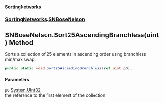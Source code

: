 #### [SortingNetworks](index.md 'index')
### [SortingNetworks](SortingNetworks.md 'SortingNetworks').[SNBoseNelson](SortingNetworks_SNBoseNelson.md 'SortingNetworks.SNBoseNelson')
## SNBoseNelson.Sort25AscendingBranchless(uint) Method
Sorts a collection of 25 elements in ascending order using branchless min/max swap.  
```csharp
public static void Sort25AscendingBranchless(ref uint p0);
```
#### Parameters
<a name='SortingNetworks_SNBoseNelson_Sort25AscendingBranchless(uint)_p0'></a>
`p0` [System.UInt32](https://docs.microsoft.com/en-us/dotnet/api/System.UInt32 'System.UInt32')  
the reference to the first element of the collection
  
